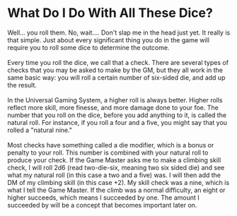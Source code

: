 # What Do I Do With All These Dice?

Well... you roll them. No, wait.... Don't slap me in the head just yet. It really is that simple. Just about every significant thing you do in the game will require you to roll some dice to determine the outcome.\
\
Every time you roll the dice, we call that a check. There are several types of checks that you may be asked to make by the GM, but they all work in the same basic way: you will roll a certain number of six-sided die, and add up the result.\
\
In the Universal Gaming System, a higher roll is always better. Higher rolls reflect more skill, more finesse, and more damage done to your foe. The number that you roll on the dice, before you add anything to it, is called the natural roll. For instance, if you roll a four and a five, you might say that you rolled a "natural nine."\
\
Most checks have something called a die modifier, which is a bonus or penalty to your roll. This number is combined with your natural roll to produce your check. If the Game Master asks me to make a climbing skill check, I will roll 2d6 (read two-die-six, meaning two six sided die) and see what my natural roll (in this case a two and a five) was. I will then add the DM of my climbing skill (in this case +2). My skill check was a nine, which is what I tell the Game Master. If the climb was a normal difficulty, an eight or higher succeeds, which means I succeeded by one. The amount I succeeded by will be a concept that becomes important later on.
